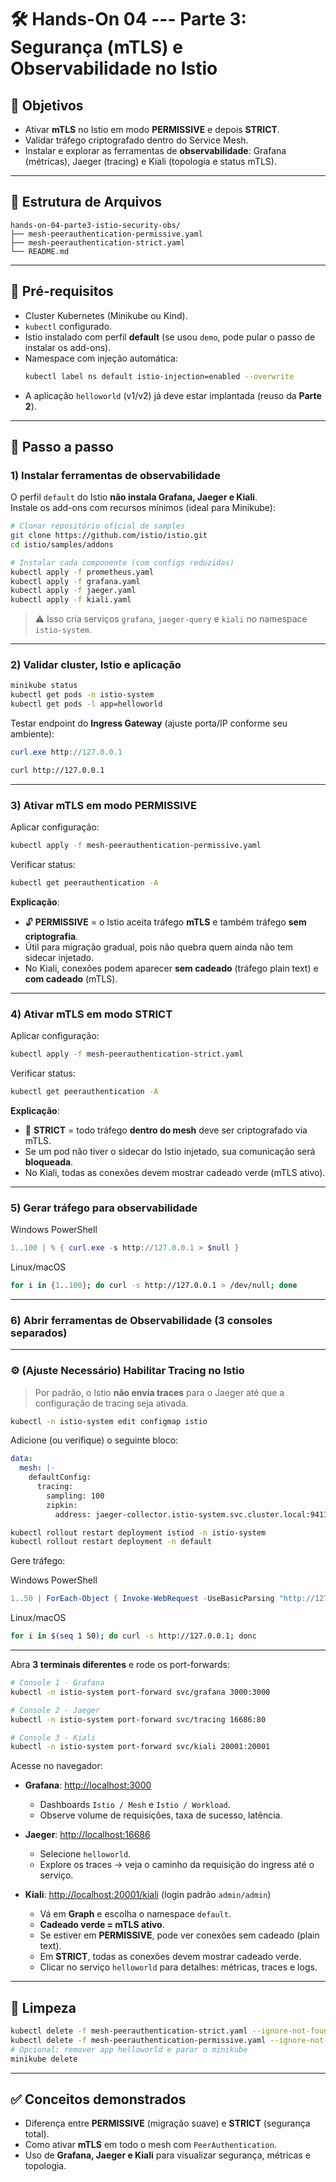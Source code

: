 # 🛠️ Hands-On 04 --- Parte 3: Segurança (mTLS) e Observabilidade no Istio

## 🎯 Objetivos

- Ativar **mTLS** no Istio em modo **PERMISSIVE** e depois **STRICT**.  
- Validar tráfego criptografado dentro do Service Mesh.  
- Instalar e explorar as ferramentas de **observabilidade**: Grafana (métricas), Jaeger (tracing) e Kiali (topologia e status mTLS).  

------------------------------------------------------------------------

## 📂 Estrutura de Arquivos

```
hands-on-04-parte3-istio-security-obs/
├── mesh-peerauthentication-permissive.yaml
├── mesh-peerauthentication-strict.yaml
└── README.md
```

------------------------------------------------------------------------

## 🔧 Pré-requisitos

- Cluster Kubernetes (Minikube ou Kind).  
- `kubectl` configurado.  
- Istio instalado com perfil **default** (se usou `demo`, pode pular o passo de instalar os add-ons).  
- Namespace com injeção automática:  
  ```bash
  kubectl label ns default istio-injection=enabled --overwrite
  ```
- A aplicação `helloworld` (v1/v2) já deve estar implantada (reuso da **Parte 2**).  

------------------------------------------------------------------------

## 🚀 Passo a passo

### 1) Instalar ferramentas de observabilidade

O perfil `default` do Istio **não instala Grafana, Jaeger e Kiali**.  
Instale os add-ons com recursos mínimos (ideal para Minikube):  

```bash
# Clonar repositório oficial de samples
git clone https://github.com/istio/istio.git
cd istio/samples/addons

# Instalar cada componente (com configs reduzidas)
kubectl apply -f prometheus.yaml
kubectl apply -f grafana.yaml
kubectl apply -f jaeger.yaml
kubectl apply -f kiali.yaml
```

> ⚠️ Isso cria serviços `grafana`, `jaeger-query` e `kiali` no namespace `istio-system`.

------------------------------------------------------------------------

### 2) Validar cluster, Istio e aplicação

```bash
minikube status
kubectl get pods -n istio-system
kubectl get pods -l app=helloworld
```

Testar endpoint do **Ingress Gateway** (ajuste porta/IP conforme seu ambiente):

```powershell
curl.exe http://127.0.0.1
```

```bash
curl http://127.0.0.1
```

------------------------------------------------------------------------

### 3) Ativar mTLS em modo PERMISSIVE

Aplicar configuração:

```bash
kubectl apply -f mesh-peerauthentication-permissive.yaml
```

Verificar status:

```bash
kubectl get peerauthentication -A
```

**Explicação**:  
- 🔓 **PERMISSIVE** = o Istio aceita tráfego **mTLS** e também tráfego **sem criptografia**.  
- Útil para migração gradual, pois não quebra quem ainda não tem sidecar injetado.  
- No Kiali, conexões podem aparecer **sem cadeado** (tráfego plain text) e **com cadeado** (mTLS).  

------------------------------------------------------------------------

### 4) Ativar mTLS em modo STRICT

Aplicar configuração:

```bash
kubectl apply -f mesh-peerauthentication-strict.yaml
```

Verificar status:

```bash
kubectl get peerauthentication -A   
```

**Explicação**:  
- 🔐 **STRICT** = todo tráfego **dentro do mesh** deve ser criptografado via mTLS.  
- Se um pod não tiver o sidecar do Istio injetado, sua comunicação será **bloqueada**.  
- No Kiali, todas as conexões devem mostrar cadeado verde (mTLS ativo).  

------------------------------------------------------------------------

### 5) Gerar tráfego para observabilidade

Windows PowerShell
```powershell
1..100 | % { curl.exe -s http://127.0.0.1 > $null }
```

Linux/macOS
```bash
for i in {1..100}; do curl -s http://127.0.0.1 > /dev/null; done
```

------------------------------------------------------------------------

### 6) Abrir ferramentas de Observabilidade (3 consoles separados)

---

### ⚙️ (Ajuste Necessário) Habilitar Tracing no Istio

> Por padrão, o Istio **não envia traces** para o Jaeger até que a configuração de tracing seja ativada.

```bash
kubectl -n istio-system edit configmap istio
```

Adicione (ou verifique) o seguinte bloco:

```yaml
data:
  mesh: |-
    defaultConfig:
      tracing:
        sampling: 100
        zipkin:
          address: jaeger-collector.istio-system.svc.cluster.local:9411
```

```bash
kubectl rollout restart deployment istiod -n istio-system
kubectl rollout restart deployment -n default
```

Gere tráfego:

Windows PowerShell
```powershell
1..50 | ForEach-Object { Invoke-WebRequest -UseBasicParsing "http://127.0.0.1" | Out-Null }
```
Linux/macOS
```bash
for i in $(seq 1 50); do curl -s http://127.0.0.1; donc
```

---

Abra **3 terminais diferentes** e rode os port-forwards:

```bash
# Console 1 - Grafana
kubectl -n istio-system port-forward svc/grafana 3000:3000

# Console 2 - Jaeger
kubectl -n istio-system port-forward svc/tracing 16686:80

# Console 3 - Kiali
kubectl -n istio-system port-forward svc/kiali 20001:20001
```

Acesse no navegador:

- **Grafana**: <http://localhost:3000>  
  - Dashboards `Istio / Mesh` e `Istio / Workload`.  
  - Observe volume de requisições, taxa de sucesso, latência.  

- **Jaeger**: <http://localhost:16686>  
  - Selecione `helloworld`.  
  - Explore os traces → veja o caminho da requisição do ingress até o serviço.  

- **Kiali**: <http://localhost:20001/kiali> (login padrão `admin/admin`)  
  - Vá em **Graph** e escolha o namespace `default`.  
  - **Cadeado verde = mTLS ativo**.  
  - Se estiver em **PERMISSIVE**, pode ver conexões sem cadeado (plain text).  
  - Em **STRICT**, todas as conexões devem mostrar cadeado verde.  
  - Clicar no serviço `helloworld` para detalhes: métricas, traces e logs.  

------------------------------------------------------------------------

## 🧹 Limpeza

```bash
kubectl delete -f mesh-peerauthentication-strict.yaml --ignore-not-found
kubectl delete -f mesh-peerauthentication-permissive.yaml --ignore-not-found
# Opcional: remover app helloworld e parar o minikube
minikube delete
```

------------------------------------------------------------------------

## ✅ Conceitos demonstrados

- Diferença entre **PERMISSIVE** (migração suave) e **STRICT** (segurança total).  
- Como ativar **mTLS** em todo o mesh com `PeerAuthentication`.  
- Uso de **Grafana, Jaeger e Kiali** para visualizar segurança, métricas e topologia.  
